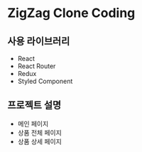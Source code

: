 # ZigZag Clone Coding

## 사용 라이브러리

- React
- React Router
- Redux
- Styled Component

## 프로젝트 설명

- 메인 페이지
- 상품 전체 페이지
- 상품 상세 페이지
